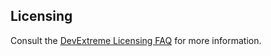 ## Licensing

Consult the [DevExtreme Licensing FAQ](https://js.devexpress.com/Licensing/) for more information.
